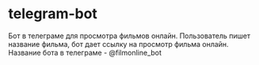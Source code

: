 # telegram-bot

Бот в телеграме для просмотра фильмов онлайн. Пользователь пишет название фильма, бот дает ссылку на просмотр фильма онлайн. Название бота в телеграме - @filmonline_bot
